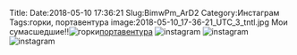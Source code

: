 Title:
Date:2018-05-10 17:36:21
Slug:BimwPm_ArD2
Category:Инстаграм
Tags:горки, портавентура
image:2018-05-10_17-36-21_UTC_3_tntl.jpg
Мои сумасшедшие!!![горки]({tag}горки)[портавентура]({tag}портавентура)
![instagram]({attach}images/2018-05-10_17-36-21_UTC_3.jpg)
![instagram]({attach}images/2018-05-10_17-36-21_UTC_2.jpg)
![instagram]({attach}images/2018-05-10_17-36-21_UTC_1.jpg)

